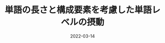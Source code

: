 ---
title: "単語の長さと構成要素を考慮した単語レベルの摂動"
authors: <b>平岡 達也</b>, 高瀬 翔, 内海 慶, 欅 惇志, 岡崎 直観
collection: publications
category: nonref
date: 2022-03-14
venue: '言語処理学会第28回年次大会 (NLP2022), pp. 1455-1460'
paperurl: 'https://www.anlp.jp/proceedings/annual_meeting/2022/pdf_dir/PH3-6.pdf'
en: 
award: 
---